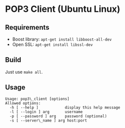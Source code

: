 # POP3 Client (Ubuntu Linux)

## Requirements

- Boost library: `apt-get install libboost-all-dev`
- Open SSL: `apt-get install libssl-dev`

## Build

Just use `make all`.

## Usage
```
Usage: pop3\_client [options]
Allowed options:
  -h [ --help ]            display this help message
  -l [ --login ] arg       username
  -p [ --password ] arg    password (optional)
  -s [ --server\_name ] arg host:port
```
